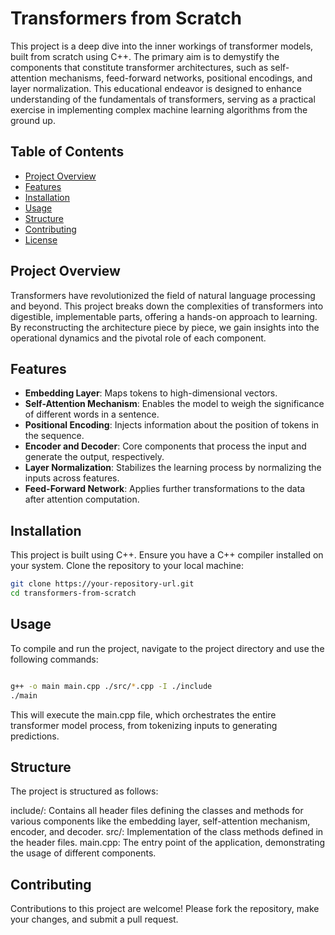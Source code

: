 # Transformers from Scratch

This project is a deep dive into the inner workings of transformer models, built from scratch using C++. The primary aim is to demystify the components that constitute transformer architectures, such as self-attention mechanisms, feed-forward networks, positional encodings, and layer normalization. This educational endeavor is designed to enhance understanding of the fundamentals of transformers, serving as a practical exercise in implementing complex machine learning algorithms from the ground up.

## Table of Contents

- [Project Overview](#project-overview)
- [Features](#features)
- [Installation](#installation)
- [Usage](#usage)
- [Structure](#structure)
- [Contributing](#contributing)
- [License](#license)

## Project Overview

Transformers have revolutionized the field of natural language processing and beyond. This project breaks down the complexities of transformers into digestible, implementable parts, offering a hands-on approach to learning. By reconstructing the architecture piece by piece, we gain insights into the operational dynamics and the pivotal role of each component.

## Features

- **Embedding Layer**: Maps tokens to high-dimensional vectors.
- **Self-Attention Mechanism**: Enables the model to weigh the significance of different words in a sentence.
- **Positional Encoding**: Injects information about the position of tokens in the sequence.
- **Encoder and Decoder**: Core components that process the input and generate the output, respectively.
- **Layer Normalization**: Stabilizes the learning process by normalizing the inputs across features.
- **Feed-Forward Network**: Applies further transformations to the data after attention computation.

## Installation

This project is built using C++. Ensure you have a C++ compiler installed on your system. Clone the repository to your local machine:

```bash
git clone https://your-repository-url.git
cd transformers-from-scratch
```

## Usage
To compile and run the project, navigate to the project directory and use the following commands:

```bash

g++ -o main main.cpp ./src/*.cpp -I ./include
./main
```
This will execute the main.cpp file, which orchestrates the entire transformer model process, from tokenizing inputs to generating predictions.

## Structure
The project is structured as follows:

include/: Contains all header files defining the classes and methods for various components like the embedding layer, self-attention mechanism, encoder, and decoder.
src/: Implementation of the class methods defined in the header files.
main.cpp: The entry point of the application, demonstrating the usage of different components.
## Contributing
Contributions to this project are welcome! Please fork the repository, make your changes, and submit a pull request.
